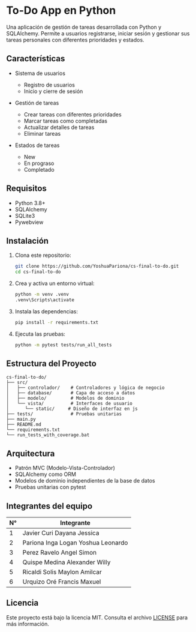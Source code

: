 # To-Do App en Python

Una aplicación de gestión de tareas desarrollada con Python y SQLAlchemy. Permite a usuarios registrarse, iniciar sesión y gestionar sus tareas personales con diferentes prioridades y estados.

## Características

- Sistema de usuarios
   - Registro de usuarios
   - Inicio y cierre de sesión

- Gestión de tareas
   - Crear tareas con diferentes prioridades
   - Marcar tareas como completadas
   - Actualizar detalles de tareas
   - Eliminar tareas

-  Estados de tareas
   - New
   - En prograso
   - Completado

## Requisitos

- Python 3.8+
- SQLAlchemy
- SQLite3
- Pywebview

## Instalación

1. Clona este repositorio:
   ```bash
   git clone https://github.com/YoshuaPariona/cs-final-to-do.git
   cd cs-final-to-do
   ```

2. Crea y activa un entorno virtual:
   ```bash
   python -m venv .venv
   .venv\Scripts\activate
   ```

3. Instala las dependencias:
   ```bash
   pip install -r requirements.txt
   ```

4. Ejecuta las pruebas:
   ```bash
   python -m pytest tests/run_all_tests
   ```

## Estructura del Proyecto

```
cs-final-to-do/
├── src/
│   ├── controlador/    # Controladores y lógica de negocio
│   ├── database/       # Capa de acceso a datos
│   ├── modelo/         # Modelos de dominio
│   └── vista/          # Interfaces de usuario
│      └── static/     # Diseño de interfaz en js
├── tests/              # Pruebas unitarias
├── main.py
├── README.md
└── requirements.txt
└── run_tests_with_coverage.bat
```

## Arquitectura

- Patrón MVC (Modelo-Vista-Controlador)
- SQLAlchemy como ORM
- Modelos de dominio independientes de la base de datos
- Pruebas unitarias con pytest

## Integrantes del equipo

| N° | Integrante |
|----|------------|
| 1 | Javier Curi Dayana Jessica |
| 2 | Pariona Inga Logan Yoshua Leonardo |
| 3 | Perez Ravelo Angel Simon |
| 4 | Quispe Medina Alexander Willy |
| 5 | Ricaldi Solis Maylon Amilcar |
| 6 | Urquizo Oré Francis Maxuel |

## Licencia

Este proyecto está bajo la licencia MIT. Consulta el archivo [LICENSE](LICENSE) para más información.

